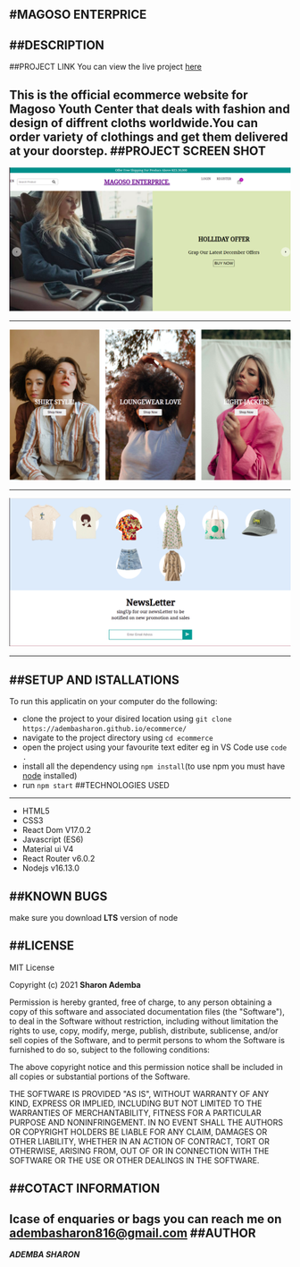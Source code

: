 #MAGOSO ENTERPRICE
---
##DESCRIPTION
---
##PROJECT LINK
You can view the live project [here](https://adembasharon.github.io/ecommerce/)

This is the official ecommerce website for Magoso Youth Center that deals with fashion and design of diffrent cloths worldwide.You can order  variety of clothings and get them delivered at your doorstep.
##PROJECT SCREEN SHOT
---
![Website top section](./public/Images/Screenshot2.png)
***
![Website top section](./public/Images/Screenshot1.png)
***
![Website top section](./public/Images/screenshot3.png)
***

##SETUP AND ISTALLATIONS
---
To run this applicatin on your computer do the following:
- clone the project to your disired location using ```git clone  https://adembasharon.github.io/ecommerce/```
- navigate to the project directory using ```cd ecommerce```
- open the project using your favourite text editer eg in VS Code use ```code .```
- install all the dependency using ```npm install```(to use npm you must have [node](https://nodejs.org/en/) installed)
- run ```npm start```
##TECHNOLOGIES USED
---
- HTML5
- CSS3
- React Dom V17.0.2
- Javascript (ES6)
- Material ui V4
- React Router v6.0.2
- Nodejs v16.13.0

##KNOWN BUGS
---
make sure you download **LTS** version of node

##LICENSE
---

MIT License

Copyright (c) 2021 **Sharon Ademba**

Permission is hereby granted, free of charge, to any person obtaining a copy
of this software and associated documentation files (the "Software"), to deal
in the Software without restriction, including without limitation the rights
to use, copy, modify, merge, publish, distribute, sublicense, and/or sell
copies of the Software, and to permit persons to whom the Software is
furnished to do so, subject to the following conditions:

The above copyright notice and this permission notice shall be included in all
copies or substantial portions of the Software.

THE SOFTWARE IS PROVIDED "AS IS", WITHOUT WARRANTY OF ANY KIND, EXPRESS OR
IMPLIED, INCLUDING BUT NOT LIMITED TO THE WARRANTIES OF MERCHANTABILITY,
FITNESS FOR A PARTICULAR PURPOSE AND NONINFRINGEMENT. IN NO EVENT SHALL THE
AUTHORS OR COPYRIGHT HOLDERS BE LIABLE FOR ANY CLAIM, DAMAGES OR OTHER
LIABILITY, WHETHER IN AN ACTION OF CONTRACT, TORT OR OTHERWISE, ARISING FROM,
OUT OF OR IN CONNECTION WITH THE SOFTWARE OR THE USE OR OTHER DEALINGS IN THE
SOFTWARE.

##COTACT INFORMATION
---
Icase of enquaries or bags you can reach me on adembasharon816@gmail.com
##AUTHOR
---
***ADEMBA SHARON***


